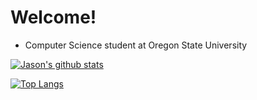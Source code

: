 # Welcome!
* Computer Science student at Oregon State University

[![Jason's github stats](https://github-readme-stats.vercel.app/api?username=jasoncartera&theme=gruvbox&count_private=True)](https://github.com/jasoncartera/github-readme-stats)

[![Top Langs](https://github-readme-stats.vercel.app/api/top-langs/?username=jasoncartera&layout=compact&theme=gruvbox&count_private=True&langs_count=10)](https://github.com/jasoncartera/github-readme-stats)

